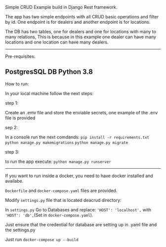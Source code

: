 Simple CRUD Example build in Django Rest framework.


The app has two simple endpoints with all CRUD basic operations and filter by id. One endpoint is for dealers and 
another endpoint is for locations.

The DB has two tables, one for dealers and one for locations with many to many relations, This is because in this 
example one dealer can have many locations and one location can have many dealers.

-----------------

Pre-requisites:

PostgresSQL DB
Python 3.8
 -----------
How to run:

In your local machine follow the next steps:

step 1:

Create an .emv file and store the enviable secrets, one example of the .env file is provided

sep 2:

In a console run the next comdands: 
`pip install -r requirements.txt`
`python manage.py makemigrations`
`python manage.py migrate`

step 3:

to run the app execute: `python manage.py runserver`

-----------------

If you want to run inside a docker, you need to have docker installed and availabe.

`Dockerfile` and `docker-compose.yaml` files are provided.

Modify `settings.py` file that is located deacrud directory:

In `settings.py` Go to Databases and replace:
`'HOST': 'localhost',` with `'HOST': 'db',`(Set in `docker-compose.yaml`).

Just ensure that the credential for database are setting up
in .yaml file and the settings.py

Just run `docker-compose up --build`

